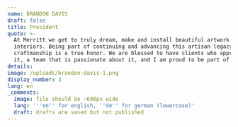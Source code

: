 ```yaml
---
name: BRANDON DAVIS
draft: false
title: President
quote: >-
  At Merritt we get to truly dream, make and install beautiful artwork with our
  interiors. Being part of continuing and advancing this artisan legacy of fine
  craftmanship is a true honor. We are blessed to have clients who appreciate
  it, a team that is passionate about it, and I am proud to be part of it.
details:
image: /uploads/brandon-davis-1.png
display_number: 3
lang: en
_comments:
  image: file should be ~600px wide
  lang: '''en'' for english, ''de'' for german (lowercase)'
  draft: drafts are saved but not published
---
```

